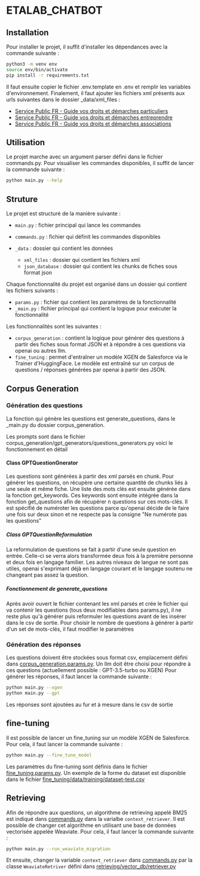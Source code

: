 # ETALAB_CHATBOT

## Installation

Pour installer le projet, il suffit d'installer les dépendances avec la commande suivante :

```bash
python3 -m venv env
source env/bin/activate
pip install -r requirements.txt
```

Il faut ensuite copier le fichier .env.template en .env et remplir les variables d'environnement. Finalement, il faut ajouter les fichiers xml présents aux urls suivantes dans le dossier \_data/xml_files :

- [Service Public FR - Guide vos droits et démarches particuliers](https://www.data.gouv.fr/fr/datasets/service-public-fr-guide-vos-droits-et-demarches-particuliers/)
- [Service Public FR - Guide vos droits et démarches entreprendre](https://www.data.gouv.fr/fr/datasets/service-public-fr-guide-vos-droits-et-demarches-entreprendre/)
- [Service Public FR - Guide vos droits et démarches associations](https://www.data.gouv.fr/fr/datasets/service-public-fr-guide-vos-droits-et-demarches-associations/)

## Utilisation

Le projet marche avec un argument parser défini dans le fichier commands.py. Pour visualiser les commandes disponibles, il suffit de lancer la commande suivante :

```bash
python main.py --help
```

## Struture

Le projet est structuré de la manière suivante :

- `main.py` : fichier principal qui lance les commandes
- `commands.py` : fichier qui définit les commandes disponibles
- `_data` : dossier qui contient les données

  - `xml_files` : dossier qui contient les fichiers xml
  - `json_database` : dossier qui contient les chunks de fiches sous format json

Chaque fonctionnalité du projet est organisé dans un dossier qui contient les fichiers suivants :

- `params.py` : fichier qui contient les paramètres de la fonctionnalité
- `_main.py` : fichier principal qui contient la logique pour exécuter la fonctionnalité

Les fonctionnalités sont les suivantes :


- `corpus_generation` : contient la logique pour générer des questions à partir des fiches sous format JSON et à répondre à ces questions via openai ou autres llm.
- `fine_tuning` : permet d'entraîner un modèle XGEN de Salesforce via le Trainer d'HuggingFace. Le modèle est entraîné sur un corpus de questions / réponses générées par openai à partir des JSON.

## Corpus Generation

### Génération des questions

La fonction qui génère les questions est generate_questions, dans le \_main.py du dossier corpus_generation.

Les prompts sont dans le fichier corpus_generation/gpt_generators/questions_generators.py voici le fonctionnement en détail

#### Class GPTQuestionGnerator

Les questions sont générées à partir des xml parsés en chunk. Pour générer les questions, on récupère une certaine quantité de chunks liés à une seule et même fiche. Une liste des mots clés est ensuite générée dans la fonction get_keywords.
Ces keywords sont ensuite intégrée dans la fonction get_questions afin de récupérer n questions sur ces mots-clés. Il est spécifié de numéroter les questions parce qu'openai décide de le faire une fois sur deux sinon et ne respecte pas la consigne "Ne numérote pas les questions"

##### Class GPTQuestionReformulation

La reformulation de questions se fait à partir d'une seule question en entrée.
Celle-ci se verra alors transformée deux fois à la première personne et deux fois en langage familier.
Les autres niveaux de langue ne sont pas utiles, openai s'exprimant déjà en langage courant et le langage soutenu ne changeant pas assez la question.

##### Fonctionnement de generate_questions

Après avoir ouvert le fichier contenant les xml parsés et crée le fichier qui va contenir les questions (tous deux modifiables dans params.py), il ne reste plus qu'à générer puis reformuler les questions avant de les insérer dans le csv de sortie.
Pour choisir le nombre de questions à générer à partir d'un set de mots-clés, il faut modifier le paramètres

### Génération des réponses

Les questions doivent être stockées sous format csv, emplacement défini dans [corpus_generation.params.py](./corpus_generation/params.py). Un llm doit être choisi pour répondre à ces questions (actuellement possible : GPT-3.5-turbo ou XGEN) Pour générer les réponses, il faut lancer la commande suivante :

```bash
python main.py --xgen
python main.py --gpt
```

Les réponses sont ajoutées au fur et à mesure dans le csv de sortie

## fine-tuning

Il est possible de lancer un fine_tuning sur un modèle XGEN de Salesforce. Pour cela, il faut lancer la commande suivante :

```bash
python main.py --fine_tune_model
```

Les paramètres du fine-tuning sont définis dans le fichier [fine_tuning.params.py](./fine_tuning/params.py). Un exemple de la forme du dataset est disponible dans le fichier [fine_tuning/data/training/dataset-test.csv](./fine_tuning/data/training/dataset-test.csv)

## Retrieving

Afin de répondre aux questions, un algorithme de retrieving appelé BM25 est indiqué dans [commands.py](./commands.py) dans la varialbe `context_retriever`. Il est possible de changer cet algorithme en utilisant une base de données vectorisée appelée Weaviate. Pour cela, il faut lancer la commande suivante :

```bash
python main.py --run_weaviate_migration
```

Et ensuite, changer la variable `context_retriever` dans [commands.py](./commands.py) par la classe `WeaviateRetriver` défini dans [retrieving/vector_db/retriever.py](./retrieving/vector_db/retriever.py)
